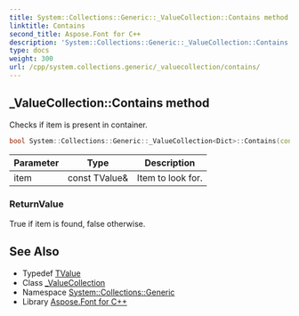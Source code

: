```yaml
---
title: System::Collections::Generic::_ValueCollection::Contains method
linktitle: Contains
second_title: Aspose.Font for C++
description: 'System::Collections::Generic::_ValueCollection::Contains method. Checks if item is present in container in C++.'
type: docs
weight: 300
url: /cpp/system.collections.generic/_valuecollection/contains/
---
```

## _ValueCollection::Contains method


Checks if item is present in container.

```cpp
bool System::Collections::Generic::_ValueCollection<Dict>::Contains(const TValue &item) const override
```


| Parameter | Type | Description |
| --- | --- | --- |
| item | const TValue\& | Item to look for. |

### ReturnValue

True if item is found, false otherwise.

## See Also

* Typedef [TValue](../tvalue/)
* Class [_ValueCollection](../)
* Namespace [System::Collections::Generic](../../)
* Library [Aspose.Font for C++](../../../)
